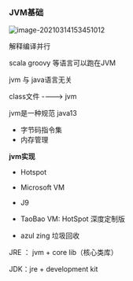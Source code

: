 ### JVM基础

![image-20210314153451012](/home/zhangeaky/.config/Typora/typora-user-images/image-20210314153451012.png)

解释编译并行

scala groovy 等语言可以跑在JVM

jvm 与 java语言无关

class文件 ----> jvm

jvm是一种规范 java13

- 字节码指令集
- 内存管理

**jvm实现**

- Hotspot
- Microsoft VM
- J9

- TaoBao VM: HotSpot 深度定制版

- azul zing 垃圾回收

JRE ： jvm + core lib（核心类库）

JDK：jre + development kit